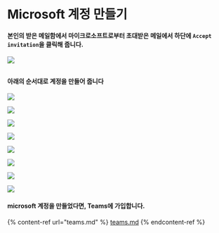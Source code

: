 # Microsoft 계정 만들기

####

#### 본인의 받은 메일함에서 마이크로소프트로부터 초대받은 메일에서 하단에 `Accept invitation`을 클릭해 줍니다.

![](.gitbook/assets/그림1.png)

##

#### 아래의 순서대로 계정을 만들어 줍니다

![](.gitbook/assets/그림2.png)

![](.gitbook/assets/그림3.png)

![](.gitbook/assets/그림4.png)

![](.gitbook/assets/그림5.png)

![](.gitbook/assets/그림6.png)

![](.gitbook/assets/그림7.png)

![](.gitbook/assets/그림8.png)

![](.gitbook/assets/그림9.png)







#### microsoft 계정을 만들었다면, Teams에 가입합니다.

{% content-ref url="teams.md" %}
[teams.md](teams.md)
{% endcontent-ref %}


